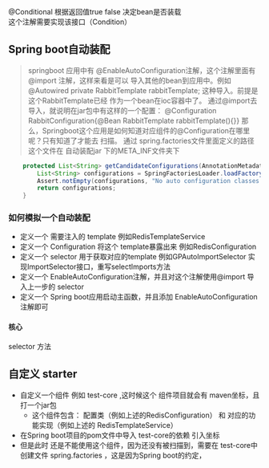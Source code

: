 @Conditional 根据返回值true false 决定bean是否装载</br>
这个注解需要实现该接口（Condition）
</br>

## Spring boot自动装配

> springboot 应用中有 @EnableAutoConfiguration注解，这个注解里面有
>@import 注解，这样来看是可以 导入其他的bean到应用中。例如     @Autowired
private RabbitTemplate rabbitTemplate; 这种导入。前提是这个RabbitTemplate已经
> 作为一个bean在ioc容器中了。 通过@import去导入，就说明在jar包中有这样的一个配置：
> @Configuration RabbitConfiguration{@Bean RabbitTemplate rabbitTemplate(){}}
> 那么，Springboot这个应用是如何知道对应组件的@Configuration在哪里呢？只有知道了才能去
> 扫描。
> 通过 spring.factories文件里面定义的路径 这个文件在 自动装配jar 下的META_INF文件夹下

```java
    protected List<String> getCandidateConfigurations(AnnotationMetadata metadata, AnnotationAttributes attributes) {
        List<String> configurations = SpringFactoriesLoader.loadFactoryNames(this.getSpringFactoriesLoaderFactoryClass(), this.getBeanClassLoader());
        Assert.notEmpty(configurations, "No auto configuration classes found in META-INF/spring.factories. If you are using a custom packaging, make sure that file is correct.");
        return configurations;
    }
```



### 如何模拟一个自动装配
- 定义一个 需要注入的 template 例如RedisTemplateService
- 定义一个 Configuration 将这个 template暴露出来  例如RedisConfiguration
- 定义一个 selector 用于获取对应的template 例如GPAutoImportSelector
实现ImportSelector接口，重写selectImports方法
- 定义一个 EnableAutoConfiguration注解，并且对这个注解使用@import 导入上一步的
selector
- 定义一个 Spring boot应用启动主函数，并且添加 EnableAutoConfiguration注解即可
#### 核心
selector 方法



## 自定义 starter
- 自定义一个组件 例如 test-core ,这时候这个 组件项目就会有 maven坐标，且打一个jar包
  - 这个组件包含： 配置类（例如上述的RedisConfiguration）  和   对应的功能实现（例如上述的
    RedisTemplateService）
- 在Spring boot项目的pom文件中导入 test-core的依赖  引入坐标
- 但是此时 还是不能使用这个组件，因为还没有被扫描到，需要在 test-core中
创建文件 spring.factories ，这是因为Spring boot的约定，